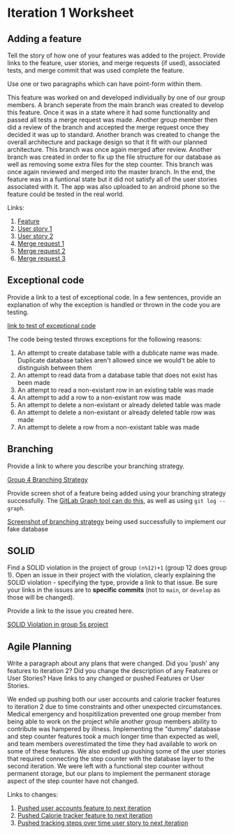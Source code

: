 Iteration 1 Worksheet
=====================

Adding a feature
-----------------

Tell the story of how one of your features was added to the project.
Provide links to the
feature, user stories, and merge requests (if used), associated tests, and merge commit
that was used complete the feature.

Use one or two paragraphs which can have point-form within them.

This feature was worked on and developed individually by one of our group members.
A branch seperate from the main branch was created to develop this feature. 
Once it was in a state where it had some functionality and passed all tests a merge request was made.
Another group member then did a review of the branch and accepted the merge request once they decided it was up to standard.
Another branch was created to change the overall architecture and package design so that it fit with our planned architecture.
This branch was once again merged after review. Another branch was created in order to fix up the file structure for our database
as well as removing some extra files for the step counter. This branch was once again reviewed and merged into the master branch.
In the end, the feature was in a funtional state but it did not satisfy all of the user stories associated with it. The app was 
also uploaded to an android phone so the feature could be tested in the real world.

Links:
1. [Feature](https://code.cs.umanitoba.ca/3350-winter-2021-a02/group-4/group4project/-/issues/3)
2. [User story 1](https://code.cs.umanitoba.ca/3350-winter-2021-a02/group-4/group4project/-/issues/8)
3. [User story 2](https://code.cs.umanitoba.ca/3350-winter-2021-a02/group-4/group4project/-/issues/9)
4. [Merge request 1](https://code.cs.umanitoba.ca/3350-winter-2021-a02/group-4/group4project/-/merge_requests/1)
5. [Merge request 2](https://code.cs.umanitoba.ca/3350-winter-2021-a02/group-4/group4project/-/merge_requests/3)
6. [Merge request 3](https://code.cs.umanitoba.ca/3350-winter-2021-a02/group-4/group4project/-/merge_requests/5)

Exceptional code
----------------

Provide a link to a test of exceptional code. In a few sentences,
provide an explanation of why the exception is handled or thrown
in the code you are testing.

[link to test of exceptional code](https://code.cs.umanitoba.ca/3350-winter-2021-a02/group-4/group4project/-/blob/master/app/src/test/java/comp3350/fitnesscompanion/TestFakeDatabase.java)

The code being tested throws exceptions for the following reasons:
1. An attempt to create database table with a dublicate name was made. Duplicate database tables aren't allowed since we would't be able to distinguish between them
2. An attempt to read data from a database table that does not exist has been made
3. An attempt to read a non-existant row in an existing table was made
4. An attempt to add a row to a non-existant row was made
5. An attempt to delete a non-existant or already deleted table was made
6. An attempt to delete a non-existant or already deleted table row was made
7. An attempt to delete a row from a non-existant table was made

Branching
----------

Provide a link to where you describe your branching strategy.

[Group 4 Branching Strategy](./Documentation/Group4Branching.md)

Provide screen shot of a feature being added using your branching strategy
successfully. The [GitLab Graph tool can do this](https://code.cs.umanitoba.ca/comp3350-summer2019/cook-eBook/-/network/develop),
as well as using `git log --graph`.

[Screenshot of branching strategy](../Documentation/Screenshots/Branching.png)
being used successfully to implement our fake database 

SOLID
-----

Find a SOLID violation in the project of group `(n%12)+1` (group 12 does group 1).
Open an issue in their project with the violation,
clearly explaining the SOLID violation - specifying the type, provide a link to that issue. Be sure
your links in the issues are to **specific commits** (not to `main`, or `develop` as those will be changed).

Provide a link to the issue you created here.

[SOLID Violation in group 5s project](https://code.cs.umanitoba.ca/3350-winter-2021-a02/group5/-/issues/39)

Agile Planning
--------------

Write a paragraph about any plans that were changed. Did you
'push' any features to iteration 2? Did you change the description
of any Features or User Stories? Have links to any changed or pushed Features
or User Stories.

We ended up pushing both our user accounts and calorie tracker features to iteration 2 due to time constraints and other unexpected circumstances.
Medical emergency and hospitilization prevented one group member from being able to work on the project while another group members ability to 
contribute was hampered by illness. Implementing the "dummy" database and step counter features took a much longer time than expected as well, 
and team members overestimated the time they had available to work on some of these features. We also ended up pushing some of the user stories 
that required connecting the step counter with the database layer to the second iteration. We were left with a functional step counter without 
permanent storage, but our plans to implement the permanent storage aspect of the step counter have not changed.

Links to changes:
1. [Pushed user accounts feature to next iteration](https://code.cs.umanitoba.ca/3350-winter-2021-a02/group-4/group4project/-/issues/4)
2. [Pushed Calorie tracker feature to next iteration](https://code.cs.umanitoba.ca/3350-winter-2021-a02/group-4/group4project/-/issues/2)
3. [Pushed tracking steps over time user story to next iteration](https://code.cs.umanitoba.ca/3350-winter-2021-a02/group-4/group4project/-/issues/9)
